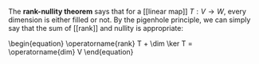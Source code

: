 The **rank-nullity theorem** says that for a [[linear map]] $T: V \to W$, every dimension is either filled or not. By the pigenhole principle, we can simply say that the sum of [[rank]] and nullity is appropriate:

\begin{equation}
\operatorname{rank} T + \dim \ker T = \operatorname{dim} V
\end{equation}